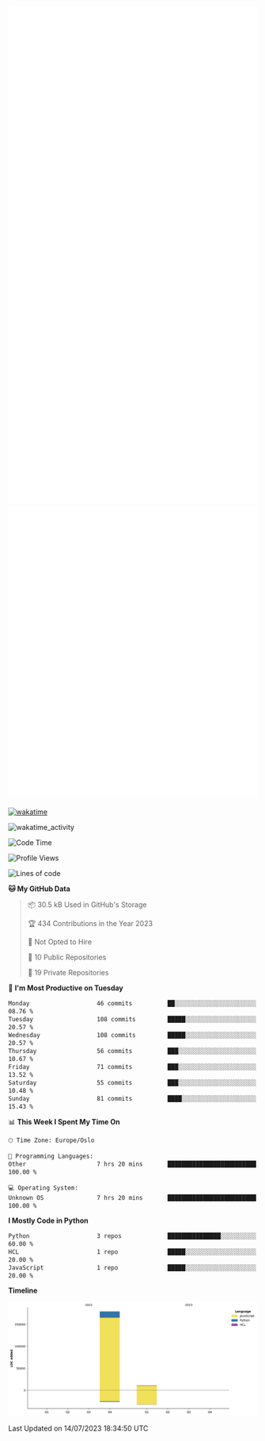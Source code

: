 ![Metrics](/metrics.svg)![Additional metrics](metrics.additional.svg)
----------------------------------------------------------------------------------------------------------------------------------------------------

[![wakatime](https://wakatime.com/badge/user/139c3dc8-b99d-475a-b6b4-e7663d03add8.svg)](https://wakatime.com/@139c3dc8-b99d-475a-b6b4-e7663d03add8)

![wakatime_activity](https://wakatime.com/share/@merca/d0fb6363-0f77-40ae-9525-9b9347ed2e36.svg)

<!--START_SECTION:waka-->
![Code Time](http://img.shields.io/badge/Code%20Time-6%2C722%20hrs%2010%20mins-blue)

![Profile Views](http://img.shields.io/badge/Profile%20Views-0-blue)

![Lines of code](https://img.shields.io/badge/From%20Hello%20World%20I%27ve%20Written-190.4%20thousand%20lines%20of%20code-blue)

**🐱 My GitHub Data** 

> 📦 30.5 kB Used in GitHub's Storage 
 > 
> 🏆 434 Contributions in the Year 2023
 > 
> 🚫 Not Opted to Hire
 > 
> 📜 10 Public Repositories 
 > 
> 🔑 19 Private Repositories 
 > 
📅 **I'm Most Productive on Tuesday** 

```text
Monday                   46 commits          ██░░░░░░░░░░░░░░░░░░░░░░░   08.76 % 
Tuesday                  108 commits         █████░░░░░░░░░░░░░░░░░░░░   20.57 % 
Wednesday                108 commits         █████░░░░░░░░░░░░░░░░░░░░   20.57 % 
Thursday                 56 commits          ███░░░░░░░░░░░░░░░░░░░░░░   10.67 % 
Friday                   71 commits          ███░░░░░░░░░░░░░░░░░░░░░░   13.52 % 
Saturday                 55 commits          ███░░░░░░░░░░░░░░░░░░░░░░   10.48 % 
Sunday                   81 commits          ████░░░░░░░░░░░░░░░░░░░░░   15.43 % 
```


📊 **This Week I Spent My Time On** 

```text
🕑︎ Time Zone: Europe/Oslo

💬 Programming Languages: 
Other                    7 hrs 20 mins       █████████████████████████   100.00 % 

💻 Operating System: 
Unknown OS               7 hrs 20 mins       █████████████████████████   100.00 % 
```

**I Mostly Code in Python** 

```text
Python                   3 repos             ███████████████░░░░░░░░░░   60.00 % 
HCL                      1 repo              █████░░░░░░░░░░░░░░░░░░░░   20.00 % 
JavaScript               1 repo              █████░░░░░░░░░░░░░░░░░░░░   20.00 % 
```



**Timeline**

![Lines of Code chart](https://raw.githubusercontent.com/merca/merca/current/assets/bar_graph.png)


 Last Updated on 14/07/2023 18:34:50 UTC
<!--END_SECTION:waka-->
